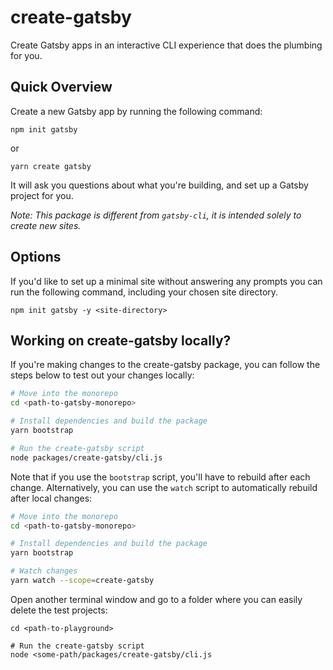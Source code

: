 # create-gatsby

Create Gatsby apps in an interactive CLI experience that does the plumbing for you.

## Quick Overview

Create a new Gatsby app by running the following command:

```shell
npm init gatsby
```

or

```shell
yarn create gatsby
```

It will ask you questions about what you're building, and set up a Gatsby project for you.

_Note: This package is different from `gatsby-cli`, it is intended solely to create new sites._

## Options

If you'd like to set up a minimal site without answering any prompts you can run the following command, including your chosen site directory.

```
npm init gatsby -y <site-directory>
```

## Working on create-gatsby locally?

If you're making changes to the create-gatsby package, you can follow the steps below to test out your changes locally:

```sh
# Move into the monorepo
cd <path-to-gatsby-monorepo>

# Install dependencies and build the package
yarn bootstrap

# Run the create-gatsby script
node packages/create-gatsby/cli.js
```

Note that if you use the `bootstrap` script, you'll have to rebuild after each change. Alternatively, you can use the `watch` script to automatically rebuild after local changes:

```sh
# Move into the monorepo
cd <path-to-gatsby-monorepo>

# Install dependencies and build the package
yarn bootstrap

# Watch changes
yarn watch --scope=create-gatsby
```

Open another terminal window and go to a folder where you can easily delete the test projects:

```
cd <path-to-playground>

# Run the create-gatsby script
node <some-path/packages/create-gatsby/cli.js
```
